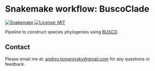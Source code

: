# Snakemake workflow: BuscoClade

[![Snakemake](https://img.shields.io/badge/snakemake-≥6.1.0-brightgreen.svg)](https://snakemake.github.io)
[![License: MIT](https://img.shields.io/badge/License-MIT-yellow.svg)](https://opensource.org/licenses/MIT) 

Pipeline to construct species phylogenies using [BUSCO](https://busco.ezlab.org/).

## Contact

Please email me at: <andrey.tomarovsky@gmail.com> for any questions or feedback.